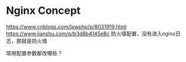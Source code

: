# Nginx Concept

https://www.cnblogs.com/lxwphp/p/8031919.html
https://www.jianshu.com/p/b3d8b4145e8c
防火墙配置，没有进入nginx日志，那就是防火墙


常用配置参数都改哪些？
